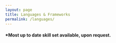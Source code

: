 ```yaml
---
layout: page
title: Languages & Frameworks
permalink: /languages/
---
```


<h4>*Most up to date skill set available, upon request.</h4>
<script src="/js/draw.js"></script>
